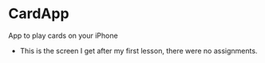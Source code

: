 # CardApp
App to play cards on your iPhone

* This is the screen I get after my first lesson, there were no assignments. 
